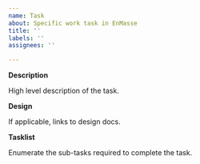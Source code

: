 ```yaml
---
name: Task
about: Specific work task in EnMasse
title: ''
labels: ''
assignees: ''

---
```


**Description**

<!--
REMINDER: Add milestones and labels to the task to make it easily identifiable
-->

High level description of the task.

**Design**

If applicable, links to design docs.

**Tasklist**

Enumerate the sub-tasks required to complete the task.
